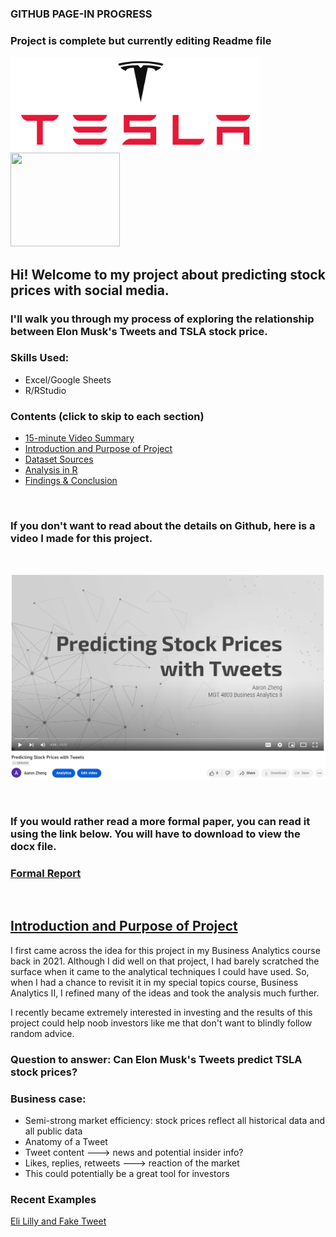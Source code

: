 ### GITHUB PAGE-IN PROGRESS
### Project is complete but currently editing Readme file

<p float="left">
  <img src="./Images/Tesla Logo.png" width = "400"/>
  <img src="https://encrypted-tbn0.gstatic.com/images?q=tbn:ANd9GcS4n_urpJ9XpwOTdzBVbGvactwHrPagYQrTJPYjxfxLGkSyu7nJZVqRVGAeohnPgKMrnKE&usqp=CAU" width = "175px" height = "150px"/> 
</p>

## Hi! Welcome to my project about predicting stock prices with social media. 
### I'll walk you through my process of exploring the relationship between Elon Musk's Tweets and TSLA stock price.

### Skills Used:
* Excel/Google Sheets
* R/RStudio

### Contents (click to skip to each section)
* [15-minute Video Summary](#video)
* [Introduction and Purpose of Project](#intro)
* [Dataset Sources](#dataset)
* [Analysis in R](#r)
* [Findings & Conclusion](#conclusion)

<br>

<a name = "video"></a>
### If you don't want to read about the details on Github, here is a video I made for this project.
<br>

[<img src="./Images/Video.PNG" width = "700">](https://youtu.be/PrgOsxHKx6Y) 

<br>

### If you would rather read a more formal paper, you can read it using the link below. You will have to download to view the docx file.
### [Formal Report](https://github.com/AZheng1234/AZheng1234.github.io/blob/main/Twitter/Report.docx)

<br>

<a name = "intro"></a>
## <ins> Introduction and Purpose of Project </ins>

I first came across the idea for this project in my Business Analytics course back in 2021. Although I did well on that project, I had barely scratched the surface when it came to the analytical techniques I could have used. So, when I had a chance to revisit it in my special topics course, Business Analytics II, I refined many of the ideas and took the analysis much further.

I recently became extremely interested in investing and the results of this project could help noob investors like me that don't want to blindly follow random advice.

### Question to answer: Can Elon Musk's Tweets predict TSLA stock prices?

### Business case:
* Semi-strong market efficiency: stock prices reflect all historical data and all public data
* Anatomy of a Tweet
* Tweet content ---> news and potential insider info?
* Likes, replies, retweets ---> reaction of the market
* This could potentially be a great tool for investors

### Recent Examples

[Eli Lilly and Fake Tweet](https://www.fiercepharma.com/marketing/eli-lilly-hit-new-twitter-blue-fake-account-forced-apologize-over-free-insulin-tweet)
